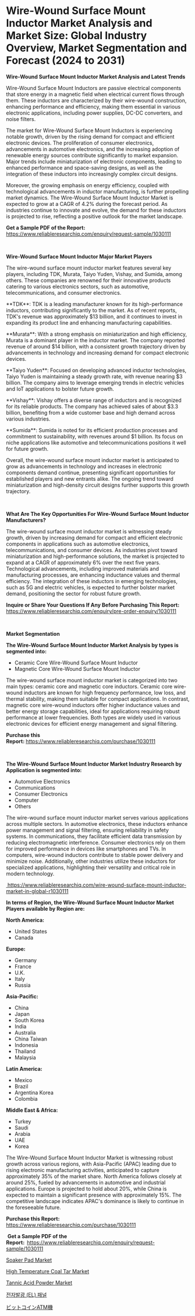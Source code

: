 <p><h1>Wire-Wound Surface Mount Inductor Market Analysis and Market Size: Global Industry Overview, Market Segmentation and Forecast (2024 to 2031)</h1></p><p><strong>Wire-Wound Surface Mount Inductor Market Analysis and Latest Trends</strong></p>
<p><p>Wire-Wound Surface Mount Inductors are passive electrical components that store energy in a magnetic field when electrical current flows through them. These inductors are characterized by their wire-wound construction, enhancing performance and efficiency, making them essential in various electronic applications, including power supplies, DC-DC converters, and noise filters.</p><p>The market for Wire-Wound Surface Mount Inductors is experiencing notable growth, driven by the rising demand for compact and efficient electronic devices. The proliferation of consumer electronics, advancements in automotive electronics, and the increasing adoption of renewable energy sources contribute significantly to market expansion. Major trends include miniaturization of electronic components, leading to enhanced performance and space-saving designs, as well as the integration of these inductors into increasingly complex circuit designs.</p><p>Moreover, the growing emphasis on energy efficiency, coupled with technological advancements in inductor manufacturing, is further propelling market dynamics. The Wire-Wound Surface Mount Inductor Market is expected to grow at a CAGR of 4.2% during the forecast period. As industries continue to innovate and evolve, the demand for these inductors is projected to rise, reflecting a positive outlook for the market landscape.</p></p>
<p><strong>Get a Sample PDF of the Report:&nbsp;</strong> <a href="https://www.reliableresearchiq.com/enquiry/request-sample/1030111">https://www.reliableresearchiq.com/enquiry/request-sample/1030111</a></p>
<p>&nbsp;</p>
<p><strong>Wire-Wound Surface Mount Inductor Major Market Players</strong></p>
<p><p>The wire-wound surface mount inductor market features several key players, including TDK, Murata, Taiyo Yuden, Vishay, and Sumida, among others. These companies are renowned for their innovative products catering to various electronics sectors, such as automotive, telecommunications, and consumer electronics.</p><p>**TDK**: TDK is a leading manufacturer known for its high-performance inductors, contributing significantly to the market. As of recent reports, TDK's revenue was approximately $13 billion, and it continues to invest in expanding its product line and enhancing manufacturing capabilities.</p><p>**Murata**: With a strong emphasis on miniaturization and high efficiency, Murata is a dominant player in the inductor market. The company reported revenue of around $14 billion, with a consistent growth trajectory driven by advancements in technology and increasing demand for compact electronic devices.</p><p>**Taiyo Yuden**: Focused on developing advanced inductor technologies, Taiyo Yuden is maintaining a steady growth rate, with revenue nearing $3 billion. The company aims to leverage emerging trends in electric vehicles and IoT applications to bolster future growth.</p><p>**Vishay**: Vishay offers a diverse range of inductors and is recognized for its reliable products. The company has achieved sales of about $3.3 billion, benefiting from a wide customer base and high demand across various industries.</p><p>**Sumida**: Sumida is noted for its efficient production processes and commitment to sustainability, with revenues around $1 billion. Its focus on niche applications like automotive and telecommunications positions it well for future growth.</p><p>Overall, the wire-wound surface mount inductor market is anticipated to grow as advancements in technology and increases in electronic components demand continue, presenting significant opportunities for established players and new entrants alike. The ongoing trend toward miniaturization and high-density circuit designs further supports this growth trajectory.</p></p>
<p>&nbsp;</p>
<p><strong>What Are The Key Opportunities For Wire-Wound Surface Mount Inductor Manufacturers?</strong></p>
<p><p>The wire-wound surface mount inductor market is witnessing steady growth, driven by increasing demand for compact and efficient electronic components in applications such as automotive electronics, telecommunications, and consumer devices. As industries pivot toward miniaturization and high-performance solutions, the market is projected to expand at a CAGR of approximately 6% over the next five years. Technological advancements, including improved materials and manufacturing processes, are enhancing inductance values and thermal efficiency. The integration of these inductors in emerging technologies, such as 5G and electric vehicles, is expected to further bolster market demand, positioning the sector for robust future growth.</p></p>
<p><strong>Inquire or Share Your Questions If Any Before Purchasing This Report:</strong> <a href="https://www.reliableresearchiq.com/enquiry/pre-order-enquiry/1030111">https://www.reliableresearchiq.com/enquiry/pre-order-enquiry/1030111</a></p>
<p>&nbsp;</p>
<p><strong>Market Segmentation</strong></p>
<p><strong>The Wire-Wound Surface Mount Inductor Market Analysis by types is segmented into:</strong></p>
<p><ul><li>Ceramic Core Wire-Wound Surface Mount Inductor</li><li>Magnetic Core Wire-Wound Surface Mount Inductor</li></ul></p>
<p><p>The wire-wound surface mount inductor market is categorized into two main types: ceramic core and magnetic core inductors. Ceramic core wire-wound inductors are known for high frequency performance, low loss, and thermal stability, making them suitable for compact applications. In contrast, magnetic core wire-wound inductors offer higher inductance values and better energy storage capabilities, ideal for applications requiring robust performance at lower frequencies. Both types are widely used in various electronic devices for efficient energy management and signal filtering.</p></p>
<p><strong>Purchase this Report:&nbsp;</strong><a href="https://www.reliableresearchiq.com/purchase/1030111">https://www.reliableresearchiq.com/purchase/1030111</a></p>
<p>&nbsp;</p>
<p><strong>The Wire-Wound Surface Mount Inductor Market Industry Research by Application is segmented into:</strong></p>
<p><ul><li>Automotive Electronics</li><li>Communications</li><li>Consumer Electronics</li><li>Computer</li><li>Others</li></ul></p>
<p><p>The wire-wound surface mount inductor market serves various applications across multiple sectors. In automotive electronics, these inductors enhance power management and signal filtering, ensuring reliability in safety systems. In communications, they facilitate efficient data transmission by reducing electromagnetic interference. Consumer electronics rely on them for improved performance in devices like smartphones and TVs. In computers, wire-wound inductors contribute to stable power delivery and minimize noise. Additionally, other industries utilize these inductors for specialized applications, highlighting their versatility and critical role in modern technology.</p></p>
<p><a href="https://www.reliableresearchiq.com/wire-wound-surface-mount-inductor-market-in-global-r1030111">&nbsp;https://www.reliableresearchiq.com/wire-wound-surface-mount-inductor-market-in-global-r1030111</a></p>
<p><strong>In terms of Region, the Wire-Wound Surface Mount Inductor Market Players available by Region are:</strong></p>
<p>
    <p> <strong> North America: </strong>
        <ul>
            <li>United States</li>
            <li>Canada</li>
        </ul>
        </p> 
    <p> <strong> Europe: </strong>
        <ul>
            <li>Germany</li>
            <li>France</li>
            <li>U.K.</li>
            <li>Italy</li>
            <li>Russia</li>
        </ul>
        </p> 
    <p> <strong> Asia-Pacific: </strong>
        <ul>
            <li>China</li>
            <li>Japan</li>
            <li>South Korea</li>
            <li>India</li>
            <li>Australia</li>
            <li>China Taiwan</li>
            <li>Indonesia</li>
            <li>Thailand</li>
            <li>Malaysia</li>
        </ul>
        </p> 
    <p> <strong> Latin America: </strong>
        <ul>
            <li>Mexico</li>
            <li>Brazil</li>
            <li>Argentina Korea</li>
            <li>Colombia</li>
        </ul>
        </p> 
    <p> <strong> Middle East & Africa: </strong>
        <ul>
            <li>Turkey</li>
            <li>Saudi</li>
            <li>Arabia</li>
            <li>UAE</li>
            <li>Korea</li>
        </ul>
    </p>
    </p>
<p><p>The Wire-Wound Surface Mount Inductor Market is witnessing robust growth across various regions, with Asia-Pacific (APAC) leading due to rising electronic manufacturing activities, anticipated to capture approximately 35% of the market share. North America follows closely at around 25%, fueled by advancements in automotive and industrial applications. Europe is projected to hold about 20%, while China is expected to maintain a significant presence with approximately 15%. The competitive landscape indicates APAC's dominance is likely to continue in the foreseeable future.</p></p>
<p><strong>Purchase this Report: </strong><a href="https://www.reliableresearchiq.com/purchase/1030111">https://www.reliableresearchiq.com/purchase/1030111</a></p>
<p>&nbsp;<strong>Get a Sample PDF of the Report:&nbsp;&nbsp;</strong><a href="https://www.reliableresearchiq.com/enquiry/request-sample/1030111">https://www.reliableresearchiq.com/enquiry/request-sample/1030111</a></p>
<p><strong></strong></p>
<p><p><a href="https://www.linkedin.com/pulse/soaker-pad-market-strategic-insights-product-evolution-segmentation-ocpbe?trackingId=2TxBEbZpSoitja%2BKLKBQuA%3D%3D">Soaker Pad Market</a></p><p><a href="https://issuu.com/reportprime-2/docs/high-temperature-coal-tar-market-si_aa8bc93d4d1570">High Temperature Coal Tar Market</a></p><p><a href="https://issuu.com/reportprime-2/docs/tannic-acid-powder-market-size-2030_60c9f5a2dc6753">Tannic Acid Powder Market</a></p><p><a href="https://medium.com/@puputzim_20688/electroluminescent-el-panels-market-%EC%9D%98-%EA%B8%80%EB%A1%9C%EB%B2%8C-%EC%8B%9C%EC%9E%A5-%EA%B0%9C%EC%9A%94%EB%8A%94-%EC%A0%84-%EC%84%B8%EA%B3%84-%EB%B0%8F-%EC%A3%BC%EC%9A%94-%EC%8B%9C%EC%9E%A5%EC%9D%98-%EC%82%B0%EC%97%85%EC%97%90-%EC%98%81%ED%96%A5%EC%9D%84-%EB%AF%B8%EC%B9%98%EB%8A%94-%EC%A3%BC%EC%9A%94-%ED%8A%B8%EB%A0%8C%EB%93%9C%EC%97%90-%EB%8C%80%ED%95%9C-%EB%8F%85%ED%8A%B9%ED%95%9C-%EA%B4%80%EC%A0%90%EC%9D%84-ddf4842dbe43?postPublishedType=initial">전자발광 (EL) 패널</a></p><p><a href="https://medium.com/@ismaelblick2023/bitcoin-atm-machine-market-%E3%81%AF-%E3%82%B3%E3%82%B9%E3%83%88%E7%AE%A1%E7%90%86%E3%81%A8%E5%8A%B9%E7%8E%87%E5%90%91%E4%B8%8A%E3%82%92%E5%84%AA%E5%85%88%E3%81%97%E3%81%BE%E3%81%99-%E3%81%95%E3%82%89%E3%81%AB-%E5%A0%B1%E5%91%8A%E6%9B%B8%E3%81%AF%E5%B8%82%E5%A0%B4%E3%81%AE%E9%9C%80%E8%A6%81%E9%9D%A2%E3%81%A8%E4%BE%9B%E7%B5%A6%E9%9D%A2%E3%81%AE%E4%B8%A1%E6%96%B9%E3%82%92%E3%82%AB%E3%83%90%E3%83%BC%E3%81%97%E3%81%A6%E3%81%84%E3%81%BE%E3%81%99-bitcoin-atm-machine-0bee3f7d0e67">ビットコインATM機</a></p></p>